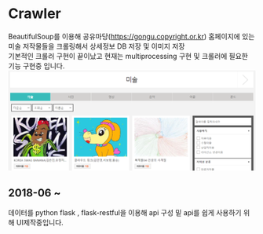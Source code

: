 # Crawler
BeautifulSoup를 이용해 공유마당(https://gongu.copyright.or.kr) 홈페이지에 있는 미술 저작물들을 크롤링해서 상세정보 DB 저장 및 이미지 저장\
기본적인 크롤러 구현이 끝이났고
현재는 multiprocessing 구현 및 크롤러에 필요한 기능 구현중 입니다.
![sample](./example.PNG)

2018-06 ~ 
-------------
데이터를 python flask , flask-restful을 이용해 api 구성 밑 api를 쉽게 사용하기 위해 UI제작중입니다.
